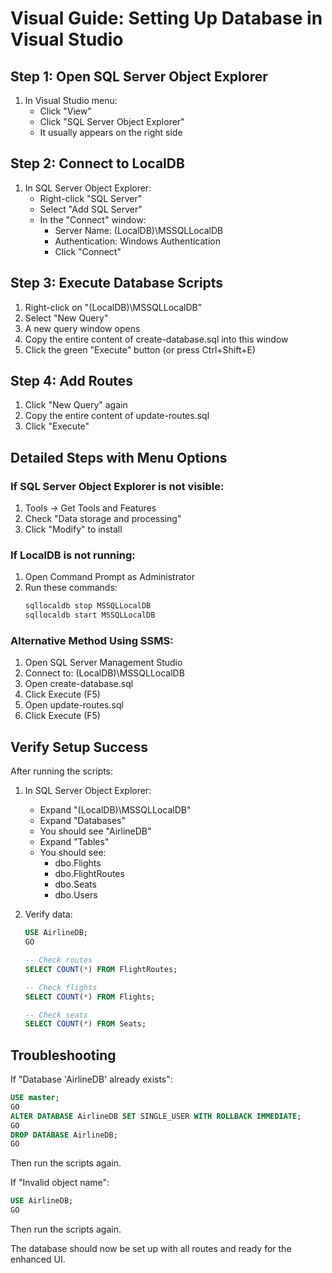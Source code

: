 # Visual Guide: Setting Up Database in Visual Studio

## Step 1: Open SQL Server Object Explorer
1. In Visual Studio menu: 
   - Click "View" 
   - Click "SQL Server Object Explorer"
   - It usually appears on the right side

## Step 2: Connect to LocalDB
1. In SQL Server Object Explorer:
   - Right-click "SQL Server" 
   - Select "Add SQL Server"
   - In the "Connect" window:
     * Server Name: (LocalDB)\MSSQLLocalDB
     * Authentication: Windows Authentication
     * Click "Connect"

## Step 3: Execute Database Scripts
1. Right-click on "(LocalDB)\MSSQLLocalDB"
2. Select "New Query"
3. A new query window opens
4. Copy the entire content of create-database.sql into this window
5. Click the green "Execute" button (or press Ctrl+Shift+E)

## Step 4: Add Routes
1. Click "New Query" again
2. Copy the entire content of update-routes.sql
3. Click "Execute"

## Detailed Steps with Menu Options

### If SQL Server Object Explorer is not visible:
1. Tools → Get Tools and Features
2. Check "Data storage and processing"
3. Click "Modify" to install

### If LocalDB is not running:
1. Open Command Prompt as Administrator
2. Run these commands:
   ```cmd
   sqllocaldb stop MSSQLLocalDB
   sqllocaldb start MSSQLLocalDB
   ```

### Alternative Method Using SSMS:
1. Open SQL Server Management Studio
2. Connect to: (LocalDB)\MSSQLLocalDB
3. Open create-database.sql
4. Click Execute (F5)
5. Open update-routes.sql
6. Click Execute (F5)

## Verify Setup Success

After running the scripts:
1. In SQL Server Object Explorer:
   - Expand "(LocalDB)\MSSQLLocalDB"
   - Expand "Databases"
   - You should see "AirlineDB"
   - Expand "Tables"
   - You should see:
     * dbo.Flights
     * dbo.FlightRoutes
     * dbo.Seats
     * dbo.Users

2. Verify data:
   ```sql
   USE AirlineDB;
   GO
   
   -- Check routes
   SELECT COUNT(*) FROM FlightRoutes;
   
   -- Check flights
   SELECT COUNT(*) FROM Flights;
   
   -- Check seats
   SELECT COUNT(*) FROM Seats;
   ```

## Troubleshooting

If "Database 'AirlineDB' already exists":
```sql
USE master;
GO
ALTER DATABASE AirlineDB SET SINGLE_USER WITH ROLLBACK IMMEDIATE;
GO
DROP DATABASE AirlineDB;
GO
```
Then run the scripts again.

If "Invalid object name":
```sql
USE AirlineDB;
GO
```
Then run the scripts again.

The database should now be set up with all routes and ready for the enhanced UI.